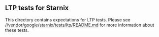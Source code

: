 ## LTP tests for Starnix

This directory contains expectations for LTP tests.
Please see [//vendor/google/starnix/tests/ltp/README.md](../../../../vendor/google/starnix/tests/ltp/README.md)
for more information about these tests.

